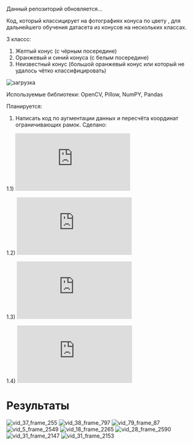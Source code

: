 Данный репозиторий обновляется...

Код, который классицирует на фотографиях конуса по цвету , для дальнейшего обучения датасета из конусов на нескольких классах.

3 классc:
1) Желтый конус (с чёрным посередине)
2) Оранжевый и синий конуса (с белым посередине)
3) Неизвестный конус (большой оранжевый конус или который не удалось чётко классифицировать)  


![загрузка](https://user-images.githubusercontent.com/71214107/157867803-00b3b83e-35c1-4bf5-95b3-2ab447e43ce4.png)


Используемые библиотеки: OpenCV, Pillow, NumPY, Pandas

Планируется:
1) Написать код по аугментации данных и пересчёта координат ограничивающих рамок.
Сделано: 

1.1) ![Horizontal flip](https://github.com/SerSurguchev/ConeDetection/blob/main/Cone_color_detection/data_augmentation.py#L16)

1.2) ![Image Scaling](https://github.com/SerSurguchev/ConeDetection/blob/main/Cone_color_detection/data_augmentation.py#L48)

1.3) ![Image Translation](https://github.com/SerSurguchev/ConeDetection/blob/main/Cone_color_detection/data_augmentation.py#L102)

1.4) ![Image Shearing](https://github.com/SerSurguchev/ConeDetection/blob/main/Cone_color_detection/data_augmentation.py#L168)

# Результаты 
![vid_37_frame_255](https://user-images.githubusercontent.com/71214107/177032350-b062fae3-ac8e-44e1-bb8d-92d0af469343.jpg)
![vid_38_frame_797](https://user-images.githubusercontent.com/71214107/177032353-f3a96aa4-942a-4692-a173-2902cce7f91e.jpg)
![vid_79_frame_87](https://user-images.githubusercontent.com/71214107/177032354-525e4ccb-a158-40c8-ad3e-cd402f9659f3.jpg)
![vid_5_frame_2549](https://user-images.githubusercontent.com/71214107/177032358-6326bdcc-6697-4925-935c-983ddac467c0.jpg)
![vid_18_frame_2265](https://user-images.githubusercontent.com/71214107/177032361-6ddb40f2-b418-4691-b708-fe2aaebe0897.jpg)
![vid_28_frame_2590](https://user-images.githubusercontent.com/71214107/177032362-c89244ff-0a80-46f9-b9e8-a0f896716940.jpg)
![vid_31_frame_2147](https://user-images.githubusercontent.com/71214107/177032363-18c1905f-4235-4d7e-8e89-a3a52cb52004.jpg)
![vid_31_frame_2153](https://user-images.githubusercontent.com/71214107/177032364-a5bb1ad9-a77f-4800-ad85-7c09e0779885.jpg)
